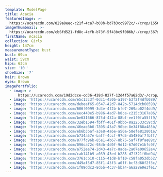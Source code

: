 ```yaml
---
template: ModelPage
title: Acacia
featuredImage: >-
  https://ucarecdn.com/829a8eec-c21f-4ca7-b00b-bd7b3cc9972c/-/crop/1650x1053/0,0/-/preview/
imageThumbnail: >-
  https://ucarecdn.com/cb6fd521-fd8c-4cfb-b73f-5f43bc9f086b/-/crop/567x814/70,21/-/preview/
firstName: Acacia
collection: Girls
height: 147cm
measurementType: bust
bust: 69cm
waist: 59cm
hips: 63cm
size: '10 '
shoeSize: '7'
hair: Brown
eyes: Brown
imagePortfolio:
  - image: >-
      https://ucarecdn.com/19d2dcce-cd36-428d-827f-12d4f57a62d3/-/crop/618x859/56,26/-/preview/
  - image: 'https://ucarecdn.com/e5c13c3f-0dc1-450b-a197-b3f2f4dfb089/'
  - image: 'https://ucarecdn.com/debeaf65-0547-42d7-842b-5714dcb60590/'
  - image: 'https://ucarecdn.com/606f0999-3d4e-4f2b-bfe7-269ab02f4dd9/'
  - image: 'https://ucarecdn.com/eec440e5-b986-4ad7-b8ce-c215c3167a06/'
  - image: 'https://ucarecdn.com/be631666-875d-432a-88bf-ee1f0fa55ff9/'
  - image: 'https://ucarecdn.com/32eb1594-fbff-461f-9bbb-8a22533c59cd/'
  - image: 'https://ucarecdn.com/46eae8b0-7805-43a7-90be-8e34f88a485b/'
  - image: 'https://ucarecdn.com/eb6b3baf-a3e8-4a6e-a50a-58efe812801e/'
  - image: 'https://ucarecdn.com/b734a57e-baff-4ccf-97d5-d5480af7fbff/'
  - image: 'https://ucarecdn.com/877fc96b-85e1-4b67-8b75-5af7f8fae89c/'
  - image: 'https://ucarecdn.com/096ca72c-98db-4d0f-9d12-67d07e1bfc9f/'
  - image: 'https://ucarecdn.com/a752ee74-2d43-4a7c-8ade-2a07e09652e4/'
  - image: 'https://ucarecdn.com/cab141b9-a039-43ed-b285-d7f321f0bd94/'
  - image: 'https://ucarecdn.com/3761cb10-c115-41d8-bf10-c58fa053db52/'
  - image: 'https://ucarecdn.com/d49af5d7-85f1-43f3-a0ff-bcf3d60f2f3c/'
  - image: 'https://ucarecdn.com/1f09ddc2-8d6b-4c37-bba4-a6a28e9e3fe1/'
---
```


